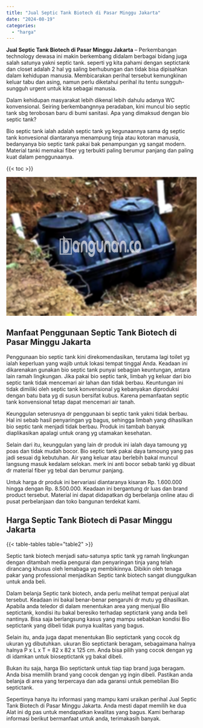 ```yaml
---
title: "Jual Septic Tank Biotech di Pasar Minggu Jakarta"
date: "2024-08-19"
categories: 
  - "harga"
---
```


**Jual Septic Tank Biotech di Pasar Minggu Jakarta** – Perkembangan technology dewasa ini makin berkembang didalam berbagai bidang juga salah satunya yakni septic tank. seperti yg kita pahami dengan septictank dan closet adalah 2 hal yg saling berhubungan dan tidak bisa dipisahkan dalam kehidupan manusia. Membicarakan perihal tersebut kemungkinan keluar tabu dan asing, namun perlu diketahui perihal itu tentu sungguh-sungguh urgent untuk kita sebagai manusia.

Dalam kehidupan masyarakat lebih dikenal lebih dahulu adanya WC konvensional. Seiring berkembangnnya peradaban, kini muncul bio septic tank sbg terobosan baru di bumi sanitasi. Apa yang dimaksud dengan bio septic tank?

Bio septic tank ialah adalah septic tank yg kegunaannya sama dg septic tank konvesional diantaranya menampung tinja atau kotoran manusia, bedanyanya bio septic tank pakai bak penampungan yg sangat modern. Material tanki memakai fiber yg terbukti paling berumur panjang dan paling kuat dalam penggunaanya.

{{< toc >}}

![Jual Septic Tank Biotech di Pasar Minggu Jakarta](/images/jual-bio-septictank-30.png)

## Manfaat Penggunaan Septic Tank Biotech di Pasar Minggu Jakarta

Penggunaan bio septic tank kini direkomendasikan, terutama lagi toilet yg ialah keperluan yang wajib untuk lokasi tempat tinggal Anda. Keadaan ini dikarenakan gunakan bio septic tank punyai sebagian keuntungan, antara lain ramah lingkungan. Jika pakai bio septic tank, limbah yg keluar dari bio septic tank tidak mencemari air lahan dan tidak berbau. Keuntungan ini tidak dimiliki oleh septic tank konvensional yg kebanyakan diproduksi dengan batu bata yg di susun bersifat kubus. Karena pemanfaatan septic tank konvensional tetap dapat mencemari air tanah.

Keunggulan seterusnya dr penggunaan bi septic tank yakni tidak berbau. Hal ini sebab hasil penyaringan yg bagus, sehingga limbah yang dihasilkan bio septic tank menjadi tidak berbau. Produk ini tambah banyak diaplikasikan apalagi untuk orang yg utamakan kesehatan.

Selain dari itu, keunggulan yang lain dr produk ini ialah daya tamoung yg poas dan tidak mudah bocor. Bio septic tank pakai daya tamoung yang pas jadi sesuai dg kebutuhan. Air yang keluar atau berlebih bakal muncul langsung masuk kedalam selokan. merk ini anti bocor sebab tanki yg dibuat dr material fiber yg tebal dan berumur panjang.

Untuk harga dr produk ini bervariasi diantaranya kisaran Rp. 1.600.000 hingga dengan Rp. 8.500.000. Keadaan ini bergantung dr luas dan brand product tersebut. Material ini dapat didapatkan dg berbelanja online atau di pusat perbelanjaan dan toko bangunan terdekat kami.

## Harga Septic Tank Biotech di Pasar Minggu Jakarta

{{< table-tables table="table2" >}}

Septic tank biotech menjadi satu-satunya sptic tank yg ramah lingkungan dengan ditambah media pengurai dan penyaringan tinja yang telah dirancang khusus oleh lemabaga yg membikinnya. Dibikin oleh tenaga pakar yang professional menjadikan Septic tank biotech sangat diunggulkan untuk anda beli.

Dalam belanja Septic tank biotech, anda perlu melihat tempat penjual alat tersebut. Keadaan ini bakal benar-benar pengaruhi dr mutu yg dihasilkan. Apabila anda teledor di dalam menentukan area yang menjual Bio septictank, kondisi itu bakal beresiko terhadap septictank yang anda beli nantinya. Bisa saja berlangsung kasus yang mampu sebabkan kondisi Bio septictank yang dibeli tidak punya kualitas yang bagus.

Selain itu, anda juga dapat menentukan Bio septictank yang cocok dg ukuran yg dibutuhkan. ukuran Bio septictank beragam, sebagaimana halnya halnya P x L x T = 82 x 82 x 125 cm. Anda bisa pilih yang cocok dengan yg di idamkan untuk bioseptictank yg bakal dibeli.

Bukan itu saja, harga Bio septictank untuk tiap tiap brand juga beragam. Anda bisa memilih brand yang cocok dengan yg ingin dibeli. Pastikan anda belanja di area yang terpercaya dan ada garansi untuk pemeblian Bio septictank.

Sepertinya hanya itu informasi yang mampu kami uraikan perihal Jual Septic Tank Biotech di Pasar Minggu Jakarta. Anda mesti dapat memilih ke dua Alat ini dg pas untuk mendapatkan kwalitas yang bagus. Kami berharap informasi berikut bermanfaat untuk anda, terimakasih banyak.
